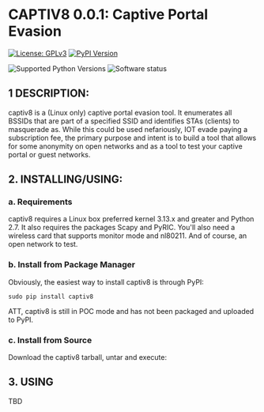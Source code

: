 # CAPTIV8 0.0.1: Captive Portal Evasion

[![License: GPLv3](https://img.shields.io/pypi/l/captiv8.svg)](https://github.com/wraith-wireless/captiv8/blob/master/LICENSE)
[![PyPI Version](https://img.shields.io/pypi/v/captiv8.svg)](https://pypi.python.org/pypi/captiv8)
<!--//[![Downloads per month on PyPI](https://img.shields.io/pypi/dm/captiv8.svg)](https://pypi.python.org/pypi/captiv8)\\-->
![Supported Python Versions](https://img.shields.io/pypi/pyversions/captiv8.svg)
![Software status](https://img.shields.io/pypi/status/captiv8.svg)

## 1 DESCRIPTION:
captiv8 is a (Linux only) captive portal evasion tool. It enumerates all BSSIDs
that are part of a specified SSID and identifies STAs (clients) to masquerade as.
While this could be used nefariously, IOT evade paying a subscription fee, the 
primary purpose and intent is to build a tool that allows for some anonymity on
open networks and as a tool to test your captive portal or guest networks.

## 2. INSTALLING/USING:

### a. Requirements
captiv8 requires a Linux box preferred kernel 3.13.x and greater and Python 2.7.
It also requires the packages Scapy and PyRIC. You'll also need a wireless card 
that supports monitor mode and nl80211. And of course, an open network to test.

### b. Install from Package Manager
Obviously, the easiest way to install captiv8 is through PyPI:

    sudo pip install captiv8

ATT, captiv8 is still in POC mode and has not been packaged and uploaded to PyPI.

### c. Install from Source
Download the captiv8 tarball, untar and execute:

## 3. USING
TBD

